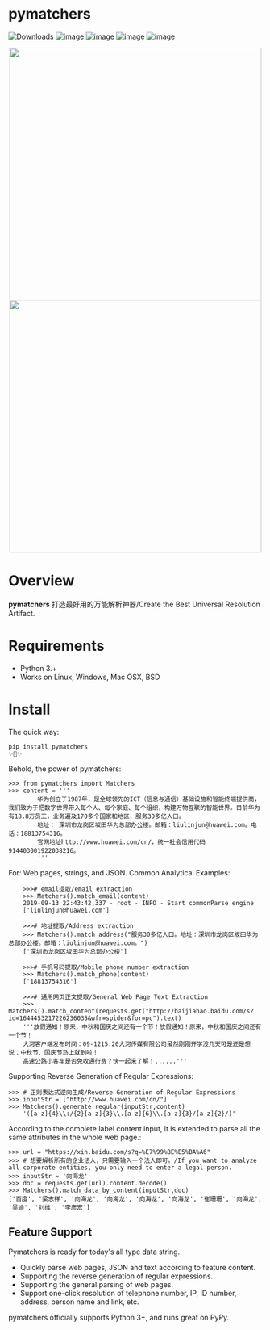 pymatchers
===========
[![Downloads](https://pepy.tech/badge/pymatchers)](https://pepy.tech/project/pymatchers)
[![image](https://img.shields.io/badge/python-3.%2B-blue)](https://pypi.org/project/pymatchers/)
[![image](https://img.shields.io/badge/contributors-1-blue)](https://github.com/SimonWang00/matchers/graphs/contributors)
![image](https://img.shields.io/badge/support-html%20%7C%20json%20%7C%20text-blue)
![image](https://img.shields.io/badge/build-passing-blue)

<center class="half">
    <img src="https://raw.githubusercontent.com/SimonWang00/matchers/master/pictures/%E6%9E%B6%E6%9E%84%E5%9B%BE.png" width="500">
    <img src="https://raw.githubusercontent.com/SimonWang00/matchers/master/pictures/architecture_diagram.png" width="500">
</center>


Overview
========
**pymatchers** 打造最好用的万能解析神器/Create the Best Universal Resolution Artifact.

Requirements
============
* Python 3.+
* Works on Linux, Windows, Mac OSX, BSD

Install
=======
The quick way:
```
pip install pymatchers
✨🍰✨
```

Behold, the power of pymatchers:

``` {.sourceCode .python}
>>> from pymatchers import Matchers
>>> content = '''
        华为创立于1987年，是全球领先的ICT（信息与通信）基础设施和智能终端提供商，我们致力于把数字世界带入每个人、每个家庭、每个组织，构建万物互联的智能世界。目前华为有18.8万员工，业务遍及170多个国家和地区，服务30多亿人口。
        地址： 深圳市龙岗区坂田华为总部办公楼。邮箱：liulinjun@huawei.com。电话：18813754316。
        官网地址http://www.huawei.com/cn/，统一社会信用代码914403001922038216。
        '''
```

For: Web pages, strings, and JSON. Common Analytical Examples:
``` {.sourceCode .python}
    >>># email提取/email extraction
    >>> Matchers().match_email(content)
    2019-09-13 22:43:42,337 - root - INFO - Start commonParse engine
    ['liulinjun@huawei.com']

    >>># 地址提取/Address extraction
    >>> Matchers().match_address("服务30多亿人口。地址：深圳市龙岗区坂田华为总部办公楼。邮箱：liulinjun@huawei.com。")
    ['深圳市龙岗区坂田华为总部办公楼']

    >>># 手机号码提取/Mobile phone number extraction
    >>> Matchers().match_phone(content)
    ['18813754316']

    >>># 通用网页正文提取/General Web Page Text Extraction
    >>> Matchers().match_content(requests.get("http://baijiahao.baidu.com/s?id=1644453217226236035&wfr=spider&for=pc").text)
    '''放假通知！原来，中秋和国庆之间还有一个节！放假通知！原来，中秋和国庆之间还有一个节！
    大河客户端发布时间：09-1215:20大河传媒有限公司虽然刚刚开学没几天可是还是想说：中秋节、国庆节马上就到啦！
    高速公路小客车是否免收通行费？快一起来了解！......'''
```

Supporting Reverse Generation of Regular Expressions:
``` {.sourceCode .python}
>>> # 正则表达式逆向生成/Reverse Generation of Regular Expressions
>>> inputStr = ["http://www.huawei.com/cn/"]
>>> Matchers().generate_regular(inputStr,content)
    '([a-z]{4}\\:/{2}[a-z]{3}\\.[a-z]{6}\\.[a-z]{3}/[a-z]{2}/)'
```

According to the complete label content input, it is extended to parse all the same attributes in the whole web page.:
``` {.sourceCode .python}
>>> url = "https://xin.baidu.com/s?q=%E7%99%BE%E5%BA%A6"
>>> # 想要解析所有的企业法人，只需要输入一个法人即可。/If you want to analyze all corporate entities, you only need to enter a legal person.
>>> inputStr = '向海龙'
>>> doc = requests.get(url).content.decode()
>>> Matchers().match_data_by_content(inputStr,doc)
['百度', '梁志祥', '向海龙', '向海龙', '向海龙', '向海龙', '崔珊珊', '向海龙', '吴迪', '刘维', '李彦宏']
```

Feature Support
---------------
Pymatchers is ready for today's all type data string.

-   Quickly parse web pages, JSON and text according to feature content.
-   Supporting the reverse generation of regular expressions.
-   Supporting the general parsing of web pages.
-   Support one-click resolution of telephone number, IP, ID number, address, person name and link, etc.

pymatchers officially supports Python 3+, and runs great on PyPy.
